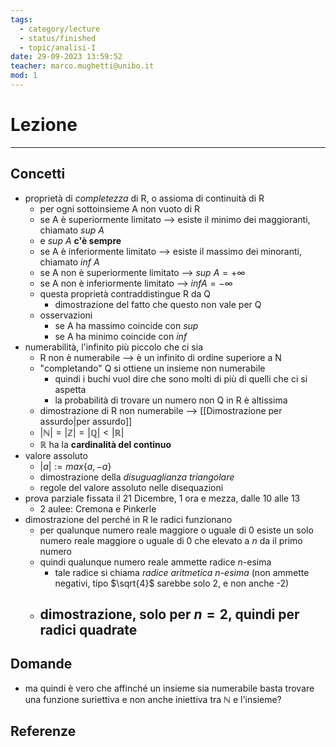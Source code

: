 ```yaml
---
tags:
  - category/lecture
  - status/finished
  - topic/analisi-I
date: 29-09-2023 13:59:52
teacher: marco.mughetti@unibo.it
mod: 1
---
```

# Lezione
---
## Concetti
- proprietà di _completezza_ di R, o assioma di continuità di R
	- per ogni sottoinsieme A non vuoto di R
	- se A è superiormente limitato --> esiste il minimo dei maggioranti, chiamato $sup \ A$
	- e $sup \ A$ **c'è sempre**
	- se A è inferiormente limitato --> esiste il massimo dei minoranti, chiamato $inf \  A$
	- se A non è superiormente limitato --> $sup \ A = +\infty$
	- se A non è inferiormente limitato --> $inf A = -\infty$
	- questa proprietà contraddistingue R da Q
		- dimostrazione del fatto che questo non vale per Q
	- osservazioni
		- se A ha massimo coincide con $sup$
		- se A ha minimo coincide con $inf$
- numerabilità, l'infinito più piccolo che ci sia
	- R non è numerabile --> è un infinito di ordine superiore a N
	- "completando" Q si ottiene un insieme non numerabile
		- quindi i buchi vuol dire che sono molti di più di quelli che ci si aspetta
		- la probabilità di trovare un numero non Q in R è altissima
	- dimostrazione di R non numerabile --> [[Dimostrazione per assurdo|per assurdo]]
	- $|\mathbb{N}| = |\mathbb{Z}| = |\mathbb{Q}| < |\mathbb{R}|$
	- $\mathbb{R}$ ha la **cardinalità del continuo**
- valore assoluto
	- $|a| := max\{a, -a\}$
	- dimostrazione della _disuguaglianza triangolare_
	- regole del valore assoluto nelle disequazioni
- prova parziale fissata il 21 Dicembre, 1 ora e mezza, dalle 10 alle 13
	- 2 aulee: Cremona e Pinkerle
- dimostrazione del perché in R le radici funzionano
	- per qualunque numero reale maggiore o uguale di 0 esiste un solo numero reale maggiore o uguale di 0 che elevato a $n$ da il primo numero
	- quindi qualunque numero reale ammette radice $n$-esima
		- tale radice si chiama _radice aritmetica n-esima_ (non ammette negativi, tipo $\sqrt{4}$ sarebbe solo 2, e non anche -2)
	- dimostrazione, solo per $n=2$, quindi per radici quadrate
		- 

## Domande
- ma quindi è vero che affinché un insieme sia numerabile basta trovare una funzione suriettiva e non anche iniettiva tra $\mathbb{N}$ e l'insieme?

## Referenze
